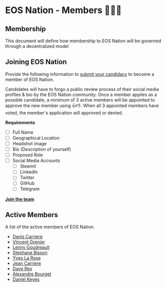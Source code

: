 # EOS Nation - Members 👨‍👧‍👦

## Membership

This document will define how membership to EOS Nation will be governed through a decentralized model

## Joining EOS Nation

Provide the following information to [submit your candidacy](join) to become a member of EOS Nation.

Candidates will have to forgo a public review process of their social media profiles & bio by the EOS Nation community. Once a member applies as a possible candidate, a minimum of 3 active members will be appointed to approve the new member using 👍👎. When all 3 appointed members have voted, the member's application will approved or denied.

**Requirements**

- [ ] Full Name
- [ ] Geographical Location
- [ ] Headshot image
- [ ] Bio (Description of yourself)
- [ ] Proposed Role
- [ ] Social Media Accounts
  - [ ] Steemit
  - [ ] LinkedIn
  - [ ] Twitter
  - [ ] GitHub
  - [ ] Telegram
  
**[Join the team][join]**

## Active Members

A list of the active members of EOS Nation.

- [Denis Carriere](members.md#denis-carriere)
- [Vincent Grenier](members.md#vincent-grenier)
- [Lenny Goudreault](members.md#lenny-goudreault)
- [Stephane Bisson](members.md#stephane-bisson)
- [Yves La Rose](members.md#yves-la-rose)
- [Jean Carriere](members.md#jean-carriere)
- [Dave Rex](members.md#dave-rex)
- [Alexandre Bourget](members.md#alexandre-bourget)
- [Daniel Keyes](members.md#daniel-keyes)

[join]: https://github.com/EOS-Nation/members/issues/new
